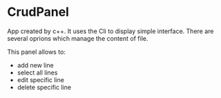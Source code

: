 # CrudPanel

App created by c++. It uses the Cli to display simple interface. There are several oprions which manage the content of file.

This panel allows to: 
  - add new line 
  - select all lines
  - edit specific line
  - delete specific line
